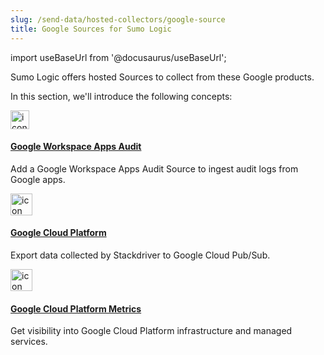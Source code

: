 ```yaml
---
slug: /send-data/hosted-collectors/google-source
title: Google Sources for Sumo Logic
---
```


import useBaseUrl from '@docusaurus/useBaseUrl';

Sumo Logic offers hosted Sources to collect from these Google products.

In this section, we'll introduce the following concepts:

<div className="box-wrapper" >
<div className="box smallbox card">
  <div className="container">
  <a href={useBaseUrl('/docs/send-data/hosted-collectors/google-source/google-workspace-apps-audit-source')}><img src={useBaseUrl('img/send-data/google-workspace-audit.png')} alt="icon" width="30"/><h4>Google Workspace Apps Audit</h4></a>
  <p>Add a Google Workspace Apps Audit Source to ingest audit logs from Google apps.</p>
  </div>
</div>
<div className="box smallbox card">
  <div className="container">
  <a href={useBaseUrl('/docs/send-data/hosted-collectors/google-source/google-cloud-platform-source')}><img src={useBaseUrl('img/send-data/gcp-icon.png')} alt="icon" width="35"/><h4>Google Cloud Platform</h4></a>
  <p>Export data collected by Stackdriver to Google Cloud Pub/Sub.</p>
  </div>
</div>
<div className="box smallbox card">
  <div className="container">
  <a href={useBaseUrl('/docs/send-data/hosted-collectors/google-source/gcp-metrics-source')}><img src={useBaseUrl('img/send-data/gcp-icon.png')} alt="icon" width="35"/><h4>Google Cloud Platform Metrics</h4></a>
  <p>Get visibility into Google Cloud Platform infrastructure and managed services.</p>
  </div>
</div>
</div>
